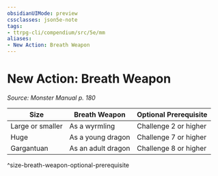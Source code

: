 ```yaml
---
obsidianUIMode: preview
cssclasses: json5e-note
tags:
- ttrpg-cli/compendium/src/5e/mm
aliases:
- New Action: Breath Weapon
---
```

# New Action: Breath Weapon
*Source: Monster Manual p. 180* 

| Size | Breath Weapon | Optional Prerequisite |
|------|---------------|-----------------------|
| Large or smaller | As a wyrmling | Challenge 2 or higher |
| Huge | As a young dragon | Challenge 7 or higher |
| Gargantuan | As an adult dragon | Challenge 8 or higher |
^size-breath-weapon-optional-prerequisite